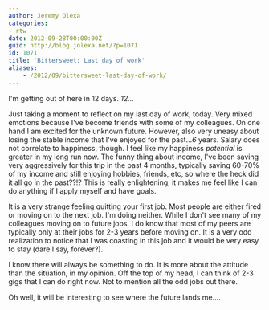 ```yaml
---
author: Jeremy Olexa
categories:
- rtw
date: 2012-09-28T00:00:00Z
guid: http://blog.jolexa.net/?p=1071
id: 1071
title: 'Bittersweet: Last day of work'
aliases:
    - /2012/09/bittersweet-last-day-of-work/
---
```


I'm getting out of here in 12 days. *12&#8230;*

Just taking a moment to reflect on my last day of work, today. Very mixed emotions because I've become friends with some of my colleagues. On one hand I am excited for the unknown future. However, also very uneasy about losing the stable income that I've enjoyed for the past&#8230;*6* years. Salary does not correlate to happiness, though. I feel like my happiness *potential* is greater in my long run now. The funny thing about income, I've been saving very aggressively for this trip in the past 4 months, typically saving 60-70% of my income and still enjoying hobbies, friends, etc, so where the heck did it all go in the past??!? This is really enlightening, it makes me feel like I can do anything if I apply myself and have goals. 

It is a very strange feeling quitting your first job. Most people are either fired or moving on to the next job. I'm doing neither. While I don't see many of my colleagues moving on to future jobs, I do know that most of my peers are typically only at their jobs for 2-3 years before moving on. It is a very odd realization to notice that I was coasting in this job and it would be very easy to stay (dare I say, forever?).

I know there will always be something to do. It is more about the attitude than the situation, in my opinion. Off the top of my head, I can think of 2-3 gigs that I can do right now. Not to mention all the odd jobs out there.

Oh well, it will be interesting to see where the future lands me&#8230;.